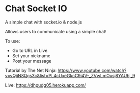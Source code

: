 # Chat Socket IO

A simple chat with socket.io &amp; node.js 

Allows users to communicate using a simple chat! 

To use: 
* Go to URL in Live. 
* Set your nickname
* Post your message

Tutorial by The Net Ninja:
https://www.youtube.com/watch?v=vQjiN8Qgs3c&list=PL4cUxeGkcC9i4V-_ZVwLmOusj8YAUhj_9

Live: 
https://dhpudg05.herokuapp.com/
